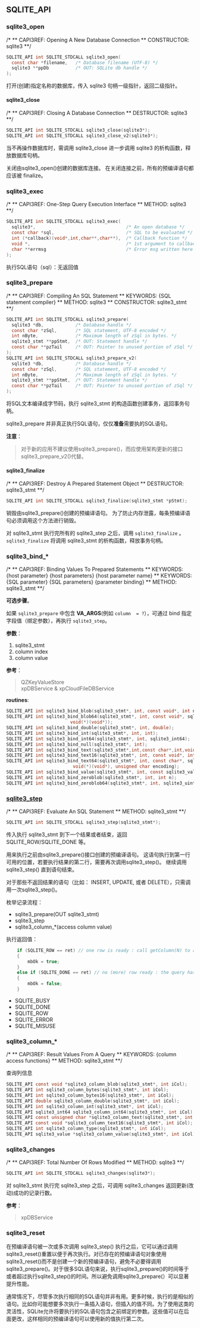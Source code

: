 ## SQLITE_API 
### sqlite3_open
/*
** CAPI3REF: Opening A New Database Connection
** CONSTRUCTOR: sqlite3
**/

```C
SQLITE_API int SQLITE_STDCALL sqlite3_open(
  const char *filename,   /* Database filename (UTF-8) */
  sqlite3 **ppDb          /* OUT: SQLite db handle */
);
```

打开(创建)指定名称的数据库，传入 sqlite3 句柄一级指针，返回二级指针。  

#### sqlite3_close
/*
** CAPI3REF: Closing A Database Connection
** DESTRUCTOR: sqlite3
**/

```C
SQLITE_API int SQLITE_STDCALL sqlite3_close(sqlite3*);
SQLITE_API int SQLITE_STDCALL sqlite3_close_v2(sqlite3*);
```

当不再操作数据库时，需调用 sqlite3_close 进一步调用 sqlite3 的析构函数，释放数据库句柄。

关闭由sqlite3_open()创建的数据库连接。
在关闭连接之前，所有的预编译语句都应该被 finalize。

### sqlite3_exec
/*
** CAPI3REF: One-Step Query Execution Interface
** METHOD: sqlite3
**/

```C
SQLITE_API int SQLITE_STDCALL sqlite3_exec(
  sqlite3*,                                  /* An open database */
  const char *sql,                           /* SQL to be evaluated */
  int (*callback)(void*,int,char**,char**),  /* Callback function */
  void *,                                    /* 1st argument to callback */
  char **errmsg                              /* Error msg written here */
);
```

执行SQL语句（sql）：无返回值

### sqlite3_prepare
/*
** CAPI3REF: Compiling An SQL Statement
** KEYWORDS: {SQL statement compiler}
** METHOD: sqlite3
** CONSTRUCTOR: sqlite3_stmt
**/

```C
SQLITE_API int SQLITE_STDCALL sqlite3_prepare(
  sqlite3 *db,            /* Database handle */
  const char *zSql,       /* SQL statement, UTF-8 encoded */
  int nByte,              /* Maximum length of zSql in bytes. */
  sqlite3_stmt **ppStmt,  /* OUT: Statement handle */
  const char **pzTail     /* OUT: Pointer to unused portion of zSql */
);
SQLITE_API int SQLITE_STDCALL sqlite3_prepare_v2(
  sqlite3 *db,            /* Database handle */
  const char *zSql,       /* SQL statement, UTF-8 encoded */
  int nByte,              /* Maximum length of zSql in bytes. */
  sqlite3_stmt **ppStmt,  /* OUT: Statement handle */
  const char **pzTail     /* OUT: Pointer to unused portion of zSql */
);
```

将SQL文本编译成字节码，执行 sqlite3_stmt 的构造函数创建事务，返回事务句柄。

sqlite3_prepare 并非真正执行SQL语句，仅仅**准备**需要执的SQL语句。

**注意**：

> 对于新的应用不建议使用sqlite3_prepare()，而应使用架构更新的接口sqlite3_prepare_v2()代替。

#### sqlite3_finalize
/*
** CAPI3REF: Destroy A Prepared Statement Object
** DESTRUCTOR: sqlite3_stmt
**/

```C
SQLITE_API int SQLITE_STDCALL sqlite3_finalize(sqlite3_stmt *pStmt);
```

销毁由sqlite3_prepare()创建的预编译语句。
为了防止内存泄露，每条预编译语句必须调用这个方法进行销毁。

对 sqlite3_stmt 执行完所有的 sqlite3_step 之后，调用 `sqlite3_finalize` 。
`sqlite3_finalize` 将调用 sqlite3_stmt 的析构函数，释放事务句柄。

### sqlite3_bind_*
/*
** CAPI3REF: Binding Values To Prepared Statements
** KEYWORDS: {host parameter} {host parameters} {host parameter name}
** KEYWORDS: {SQL parameter} {SQL parameters} {parameter binding}
** METHOD: sqlite3_stmt
**/

**可选步骤**。

如果 `sqlite3_prepare` 中包含 __VA_ARGS__(例如 `column  = ?`），可通过 bind 指定字段值（绑定参数），再执行 `sqlite3_step`。

**参数**：

1. sqlite3_stmt  
2. column index  
3. column value  

**参考**：

> QZKeyValueStore  
> xpDBService & xpCloudFileDBService  

**routines**:

```C
SQLITE_API int sqlite3_bind_blob(sqlite3_stmt*, int, const void*, int n, void(*)(void*));
SQLITE_API int sqlite3_bind_blob64(sqlite3_stmt*, int, const void*, sqlite3_uint64,
                        void(*)(void*));
SQLITE_API int sqlite3_bind_double(sqlite3_stmt*, int, double);
SQLITE_API int sqlite3_bind_int(sqlite3_stmt*, int, int);
SQLITE_API int sqlite3_bind_int64(sqlite3_stmt*, int, sqlite3_int64);
SQLITE_API int sqlite3_bind_null(sqlite3_stmt*, int);
SQLITE_API int sqlite3_bind_text(sqlite3_stmt*,int,const char*,int,void(*)(void*));
SQLITE_API int sqlite3_bind_text16(sqlite3_stmt*, int, const void*, int, void(*)(void*));
SQLITE_API int sqlite3_bind_text64(sqlite3_stmt*, int, const char*, sqlite3_uint64,
                         void(*)(void*), unsigned char encoding);
SQLITE_API int sqlite3_bind_value(sqlite3_stmt*, int, const sqlite3_value*);
SQLITE_API int sqlite3_bind_zeroblob(sqlite3_stmt*, int, int n);
SQLITE_API int sqlite3_bind_zeroblob64(sqlite3_stmt*, int, sqlite3_uint64);
```

### [sqlite3_step](http://www.cnblogs.com/hushaojun/p/5261334.html)
/*
** CAPI3REF: Evaluate An SQL Statement
** METHOD: sqlite3_stmt
**/

```C
SQLITE_API int SQLITE_STDCALL sqlite3_step(sqlite3_stmt*);
```

传入执行 sqlite3_stmt 到下一个结果或者结束，返回 SQLITE_ROW/SQLITE_DONE 等。  

用来执行之前由sqlite3_prepare()接口创建的预编译语句。
这语句执行到第一行可用的位置，若要执行结果的第二行，需要再次调用sqlite3_step()。
继续调用 sqlite3_step() 直到语句结束。

对于那些不返回结果的语句（比如： INSERT, UPDATE, 或者 DELETE），只需调用一次sqlite3_step()。

枚举记录流程：

- sqlite3_prepare(OUT sqlite3_stmt)    
- sqlite3_step  
- sqlite3_column_*(access column value)  

执行返回值：

```C
    if (SQLITE_ROW == ret) // one row is ready : call getColumn(N) to access it
    {
        mbOk = true;
    }
    else if (SQLITE_DONE == ret) // no (more) row ready : the query has finished executing
    {
        mbOk = false;
    }
```

- SQLITE_BUSY
- SQLITE_DONE
- SQLITE_ROW
- SQLITE_ERROR
- SQLITE_MISUSE

### sqlite3_column_*
/*
** CAPI3REF: Result Values From A Query
** KEYWORDS: {column access functions}
** METHOD: sqlite3_stmt
**/

查询列信息  

```C
SQLITE_API const void *sqlite3_column_blob(sqlite3_stmt*, int iCol);
SQLITE_API int sqlite3_column_bytes(sqlite3_stmt*, int iCol);
SQLITE_API int sqlite3_column_bytes16(sqlite3_stmt*, int iCol);
SQLITE_API double sqlite3_column_double(sqlite3_stmt*, int iCol);
SQLITE_API int sqlite3_column_int(sqlite3_stmt*, int iCol);
SQLITE_API sqlite3_int64 sqlite3_column_int64(sqlite3_stmt*, int iCol);
SQLITE_API const unsigned char *sqlite3_column_text(sqlite3_stmt*, int iCol);
SQLITE_API const void *sqlite3_column_text16(sqlite3_stmt*, int iCol);
SQLITE_API int sqlite3_column_type(sqlite3_stmt*, int iCol);
SQLITE_API sqlite3_value *sqlite3_column_value(sqlite3_stmt*, int iCol);
```

### sqlite3_changes
/*
** CAPI3REF: Total Number Of Rows Modified
** METHOD: sqlite3
**/

```C
SQLITE_API int SQLITE_STDCALL sqlite3_changes(sqlite3*);
```

对 sqlite3_stmt 执行完 sqlite3_step 之后，可调用 sqlite3_changes 返回更新(改动)成功的记录行数。

**参考**：

> xpDBService

### sqlite3_reset
在预编译语句被一次或多次调用 sqlite3_step() 执行之后，它可以通过调用 sqlite3_reset()重置以便于再次执行。对已存在的预编译语句对象使用 sqlite3_reset()而不是创建一个新的预编译语句，避免不必要得调用 sqlite3_prepare()。对于很多SQL语句来说，执行sqlite3_prepare()的时间等于或者超过执行sqlite3_step()的时间。所以避免调用sqlite3_prepare(）可以显著提升性能。

通常情况下，尽管多次执行相同的SQL语句并非有用。更多时候，执行的是相似的语句。比如你可能想要多次执行一条插入语句，但插入的值不同。为了使用这类的灵活性，SQLite允许将要执行的SQL语句包含之前绑定的参数。这些值可以在后面更改，这样相同的预编译语句可以使用新的值执行第二次。